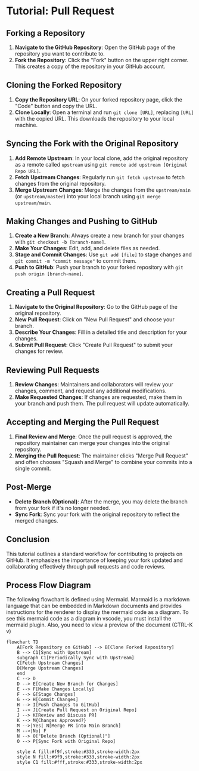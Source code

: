 # Tutorial: Pull Request

## Forking a Repository

1. **Navigate to the GitHub Repository**: Open the GitHub page of the repository you want to contribute to.
2. **Fork the Repository**: Click the "Fork" button on the upper right corner. This creates a copy of the repository in your GitHub account.

## Cloning the Forked Repository

1. **Copy the Repository URL**: On your forked repository page, click the "Code" button and copy the URL.
2. **Clone Locally**: Open a terminal and run `git clone [URL]`, replacing `[URL]` with the copied URL. This downloads the repository to your local machine.

## Syncing the Fork with the Original Repository

1. **Add Remote Upstream**: In your local clone, add the original repository as a remote called `upstream` using `git remote add upstream [Original Repo URL]`.
2. **Fetch Upstream Changes**: Regularly run `git fetch upstream` to fetch changes from the original repository.
3. **Merge Upstream Changes**: Merge the changes from the `upstream/main` (or `upstream/master`) into your local branch using `git merge upstream/main`.

## Making Changes and Pushing to GitHub

1. **Create a New Branch**: Always create a new branch for your changes with `git checkout -b [branch-name]`.
2. **Make Your Changes**: Edit, add, and delete files as needed.
3. **Stage and Commit Changes**: Use `git add [file]` to stage changes and `git commit -m "commit message"` to commit them.
4. **Push to GitHub**: Push your branch to your forked repository with `git push origin [branch-name]`.

## Creating a Pull Request

1. **Navigate to the Original Repository**: Go to the GitHub page of the original repository.
2. **New Pull Request**: Click on "New Pull Request" and choose your branch.
3. **Describe Your Changes**: Fill in a detailed title and description for your changes.
4. **Submit Pull Request**: Click "Create Pull Request" to submit your changes for review.

## Reviewing Pull Requests

1. **Review Changes**: Maintainers and collaborators will review your changes, comment, and request any additional modifications.
2. **Make Requested Changes**: If changes are requested, make them in your branch and push them. The pull request will update automatically.

## Accepting and Merging the Pull Request

1. **Final Review and Merge**: Once the pull request is approved, the repository maintainer can merge your changes into the original repository.
2. **Merging the Pull Request**: The maintainer clicks "Merge Pull Request" and often chooses "Squash and Merge" to combine your commits into a single commit.

## Post-Merge

- **Delete Branch (Optional)**: After the merge, you may delete the branch from your fork if it's no longer needed.
- **Sync Fork**: Sync your fork with the original repository to reflect the merged changes.

## Conclusion 

This tutorial outlines a standard workflow for contributing to projects on GitHub. It emphasizes the importance of keeping your fork updated and collaborating effectively through pull requests and code reviews.

## Process Flow Diagram

The following flowchart is defined using Mermaid. Marmaid is a markdown language that can be embedded in Markdown documents and provides instructions for the renderer to display the mermaid code as a diagram. To see this mermaid code as a diagram in vscode, you must install the mermaid plugin. Also, you need to view a preview of the document (CTRL-K v)

```mermaid
flowchart TD
    A[Fork Repository on GitHub] --> B[Clone Forked Repository]
    B --> C1[Sync with Upstream]
    subgraph C1[Periodically Sync with Upstream]
    C[Fetch Upstream Changes]
    D[Merge Upstream Changes]
    end
    C --> D
    D --> E[Create New Branch for Changes]
    E --> F[Make Changes Locally]
    F --> G[Stage Changes]
    G --> H[Commit Changes]
    H --> I[Push Changes to GitHub]
    I --> J[Create Pull Request on Original Repo]
    J --> K[Review and Discuss PR]
    K --> M{Changes Approved?}
    M -->|Yes| N[Merge PR into Main Branch]
    M -->|No| F
    N --> O["Delete Branch (Optional)"]
    O --> P[Sync Fork with Original Repo]

    style A fill:#f9f,stroke:#333,stroke-width:2px
    style N fill:#9f9,stroke:#333,stroke-width:2px
    style C1 fill:#fff,stroke:#333,stroke-width:2px
```
